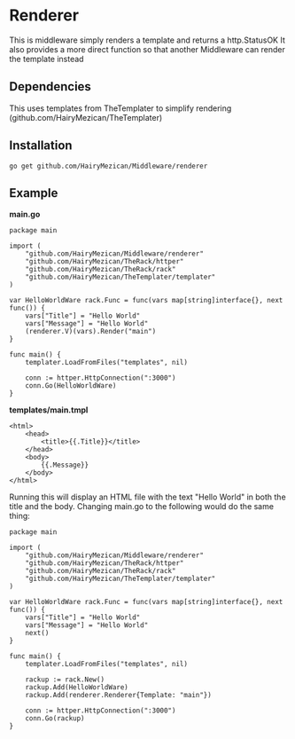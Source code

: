 #	Renderer
This is middleware simply renders a template and returns a http.StatusOK
It also provides a more direct function so that another Middleware can render the template instead

## 	Dependencies
This uses templates from TheTemplater to simplify rendering	(github.com/HairyMezican/TheTemplater)

## 	Installation
`go get github.com/HairyMezican/Middleware/renderer`

## 	Example

__main.go__

	package main

	import (
		"github.com/HairyMezican/Middleware/renderer"
		"github.com/HairyMezican/TheRack/httper"
		"github.com/HairyMezican/TheRack/rack"
		"github.com/HairyMezican/TheTemplater/templater"
	)

	var HelloWorldWare rack.Func = func(vars map[string]interface{}, next func()) {
		vars["Title"] = "Hello World"
		vars["Message"] = "Hello World"
		(renderer.V)(vars).Render("main")
	}

	func main() {
		templater.LoadFromFiles("templates", nil)

		conn := httper.HttpConnection(":3000")
		conn.Go(HelloWorldWare)
	}
	
	
__templates/main.tmpl__

	<html>
		<head>
			<title>{{.Title}}</title>
		</head>
		<body>
			{{.Message}}
		</body>
	</html>
	
Running this will display an HTML file with the text "Hello World" in both the title and the body.  Changing main.go to the following would do the same thing:

	package main

	import (
		"github.com/HairyMezican/Middleware/renderer"
		"github.com/HairyMezican/TheRack/httper"
		"github.com/HairyMezican/TheRack/rack"
		"github.com/HairyMezican/TheTemplater/templater"
	)

	var HelloWorldWare rack.Func = func(vars map[string]interface{}, next func()) {
		vars["Title"] = "Hello World"
		vars["Message"] = "Hello World"
		next()
	}

	func main() {
		templater.LoadFromFiles("templates", nil)

		rackup := rack.New()
		rackup.Add(HelloWorldWare)
		rackup.Add(renderer.Renderer{Template: "main"})

		conn := httper.HttpConnection(":3000")
		conn.Go(rackup)
	}
	